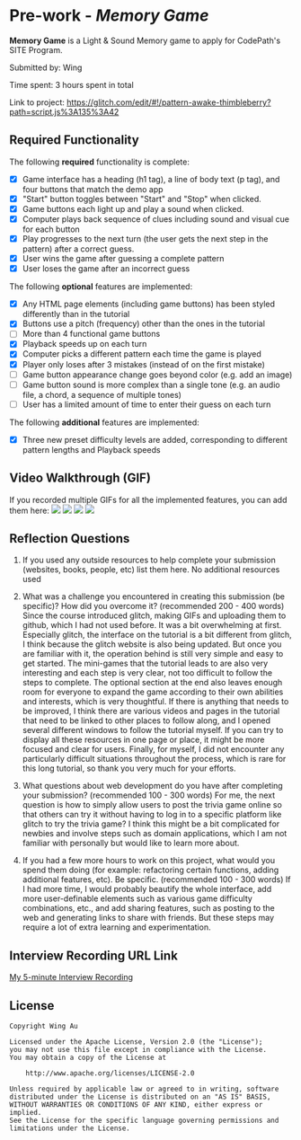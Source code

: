 # Pre-work - *Memory Game*

**Memory Game** is a Light & Sound Memory game to apply for CodePath's SITE Program. 

Submitted by: Wing

Time spent: 3 hours spent in total

Link to project: https://glitch.com/edit/#!/pattern-awake-thimbleberry?path=script.js%3A135%3A42

## Required Functionality

The following **required** functionality is complete:

* [x] Game interface has a heading (h1 tag), a line of body text (p tag), and four buttons that match the demo app
* [x] "Start" button toggles between "Start" and "Stop" when clicked. 
* [x] Game buttons each light up and play a sound when clicked. 
* [x] Computer plays back sequence of clues including sound and visual cue for each button
* [x] Play progresses to the next turn (the user gets the next step in the pattern) after a correct guess. 
* [x] User wins the game after guessing a complete pattern
* [x] User loses the game after an incorrect guess

The following **optional** features are implemented:

* [x] Any HTML page elements (including game buttons) has been styled differently than in the tutorial
* [x] Buttons use a pitch (frequency) other than the ones in the tutorial
* [ ] More than 4 functional game buttons
* [x] Playback speeds up on each turn
* [x] Computer picks a different pattern each time the game is played
* [x] Player only loses after 3 mistakes (instead of on the first mistake)
* [ ] Game button appearance change goes beyond color (e.g. add an image)
* [ ] Game button sound is more complex than a single tone (e.g. an audio file, a chord, a sequence of multiple tones)
* [ ] User has a limited amount of time to enter their guess on each turn

The following **additional** features are implemented:

- [x] Three new preset difficulty levels are added, corresponding to different pattern lengths and Playback speeds

## Video Walkthrough (GIF)

If you recorded multiple GIFs for all the implemented features, you can add them here:
![](gif1-link-here)
![](gif2-link-here)
![](gif3-link-here)
![](gif4-link-here)

## Reflection Questions
1. If you used any outside resources to help complete your submission (websites, books, people, etc) list them here. 
No additional resources used

2. What was a challenge you encountered in creating this submission (be specific)? How did you overcome it? (recommended 200 - 400 words) 
Since the course introduced glitch, making GIFs and uploading them to github, which I had not used before. It was a bit overwhelming at first.
Especially glitch, the interface on the tutorial is a bit different from glitch, I think because the glitch website is also being updated. But once you are familiar with it, the operation behind is still very simple and easy to get started. The mini-games that the tutorial leads to are also very interesting and each step is very clear, not too difficult to follow the steps to complete. The optional section at the end also leaves enough room for everyone to expand the game according to their own abilities and interests, which is very thoughtful.
If there is anything that needs to be improved, I think there are various videos and pages in the tutorial that need to be linked to other places to follow along, and I opened several different windows to follow the tutorial myself. If you can try to display all these resources in one page or place, it might be more focused and clear for users.
Finally, for myself, I did not encounter any particularly difficult situations throughout the process, which is rare for this long tutorial, so thank you very much for your efforts.

3. What questions about web development do you have after completing your submission? (recommended 100 - 300 words) 
For me, the next question is how to simply allow users to post the trivia game online so that others can try it without having to log in to a specific platform like glitch to try the trivia game? I think this might be a bit complicated for newbies and involve steps such as domain applications, which I am not familiar with personally but would like to learn more about.

4. If you had a few more hours to work on this project, what would you spend them doing (for example: refactoring certain functions, adding additional features, etc). Be specific. (recommended 100 - 300 words) 
If I had more time, I would probably beautify the whole interface, add more user-definable elements such as various game difficulty combinations, etc., and add sharing features, such as posting to the web and generating links to share with friends. But these steps may require a lot of extra learning and experimentation.



## Interview Recording URL Link

[My 5-minute Interview Recording](your-link-here)


## License

    Copyright Wing Au

    Licensed under the Apache License, Version 2.0 (the "License");
    you may not use this file except in compliance with the License.
    You may obtain a copy of the License at

        http://www.apache.org/licenses/LICENSE-2.0

    Unless required by applicable law or agreed to in writing, software
    distributed under the License is distributed on an "AS IS" BASIS,
    WITHOUT WARRANTIES OR CONDITIONS OF ANY KIND, either express or implied.
    See the License for the specific language governing permissions and
    limitations under the License.
